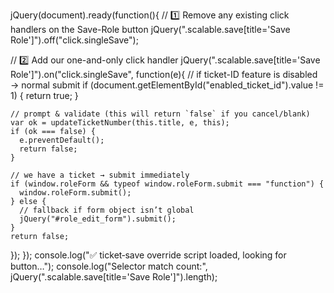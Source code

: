 jQuery(document).ready(function(){
  // 1️⃣ Remove any existing click handlers on the Save-Role button
  jQuery(".scalable.save[title='Save Role']").off("click.singleSave");

  // 2️⃣ Add our one-and-only click handler
  jQuery(".scalable.save[title='Save Role']").on("click.singleSave", function(e){
    // if ticket-ID feature is disabled → normal submit
    if (document.getElementById("enabled_ticket_id").value != 1) {
      return true;
    }

    // prompt & validate (this will return `false` if you cancel/blank)
    var ok = updateTicketNumber(this.title, e, this);
    if (ok === false) {
      e.preventDefault();
      return false;
    }

    // we have a ticket → submit immediately
    if (window.roleForm && typeof window.roleForm.submit === "function") {
      window.roleForm.submit();
    } else {
      // fallback if form object isn’t global
      jQuery("#role_edit_form").submit();
    }
    return false;
  });
});
console.log("✅ ticket‐save override script loaded, looking for button…");
console.log("Selector match count:", jQuery(".scalable.save[title='Save Role']").length);
